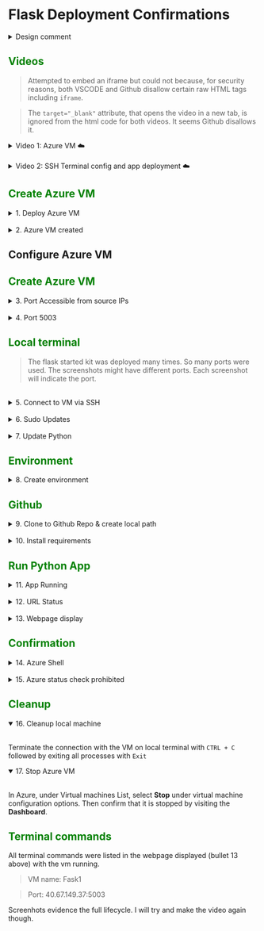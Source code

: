 # Flask Deployment Confirmations

<details>
  <summary>Design comment</summary>  
<br />

> GitHub's Markdown sanitization will strip out colors from H2 headings security reasons. If color was permitted, the readme would have looked like the image below.

![Sudo Updates](flask_images/flask_H2color.png)

</details>

<h2 style="color:Green;">Videos</h2>


> Attempted to embed an iframe but could not because, for security reasons, both VSCODE and Github disallow certain raw HTML tags including `iframe`.

> The `target="_blank"` attribute, that opens the video in a new tab, is ignored from the html code for both videos. It seems Github disallows it.

<details>
  <summary>Video 1: Azure VM ☁️</summary>  
<br />
<div>
  <a href="https://www.loom.com/share/7651ee0f2b9242ae8211d40198849806" target="_blank" style="float: left;">
    <img style="max-width:100px;" src="https://cdn.loom.com/sessions/thumbnails/7651ee0f2b9242ae8211d40198849806-43d290c58ee666d3-full-play.gif" />
  </a>
  <div style="clear: both;"></div>
</div>

<br />

> Though the video was truncated at 5 minutes by loom, it captures the relevant content.

</details>

<br />

<details>
  <summary>Video 2: SSH Terminal config and app deployment ☁️</summary>  
 
Instead of the video the screenshots will showcase the full lifecycle. I will try and attempt to upload the video at somepoint again.

<br />

<div>
  <a href="url" target="_blank" style="float: left;">
    <img style="max-width:100px;" src="img" alt="SSH terminal video comes here"/>
  </a>
  <div style="clear: both;"></div>
</div>
</details>


<h2 style="color:Green;">Create Azure VM</h2>


<details>
  <summary>1. Deploy Azure VM</summary>  
 
<br />

 ![Azure VM deploying](flask_images/0.1_flask1.png)

<br />
</details>

<br />

 <details>
  <summary>2. Azure VM created</summary>  
 
<br />

 ![Azure VM created](flask_images/0.2_AzureVMcreated.png)

<br />
</details>

## Configure Azure VM

<h2 style="color:Green;">Create Azure VM</h2>

<details>
  <summary>3. Port Accessible from source IPs</summary>  

<br />

 ![Portt 22 accessible from source IPs](flask_images/0.3_Azure_port_accessible.png)

</details>
<br />

<details>
  <summary>4. Port 5003</summary>  

<br />

 ![Port 5003 created](flask_images/1Azure5003portcreated.png)

</details>

<h2 style="color:Green;">Local terminal</h2>

> The flask started kit was deployed many times. So many ports were used. The screenshots might have different ports. Each screenshot will indicate the port. 

<br />

<details>
  <summary>5. Connect to VM via SSH</summary>  

<br />

> Fask1 > port: 40.67.149.37

<br />

![Connect to VM via SSH](flask_images/2connected2VM.png)

</details>

<br />

<details>
  <summary>6. Sudo Updates</summary>  

<br />

> Fask1 > port: 40.67.149.37


![Sudo Updates](flask_images/3updatesuccessful.png)

</details>
<br />

<details>
  <summary>7. Update Python</summary>  

<br />

> Fask1 > port: 40.67.149.37

![Update Python](flask_images/4updatepython.png)

</details>

<h2 style="color:Green;">Environment</h2>

<details>
  <summary>8. Create environment</summary>  

<br />

> Fask1 > port: 40.67.149.37

![Create environment](flask_images/5pythonenvironmentset.png)

</details>

<h2 style="color:Green;">Github</h2>

<details>
  <summary>9. Clone to Github Repo & create local path </summary>  

<br />

> Fask1 > port: 40.67.149.37

![Clone to Github Repo](flask_images/6gitclone.png)

</details>

<br />

<details>
  <summary>10. Install requirements </summary>  

<br />

> Fask1 > port: 40.67.149.37

![Install requirements](flask_images/7installflask.png)

</details>

<h2 style="color:Green;">Run Python App</h2>

<details>
  <summary>11. App Running </summary>  

<br />

> Fask1 > port: 40.67.149.37

![App Running](flask_images/8apprunning.png)

</details>
<br />

<details>
  <summary>12. URL Status </summary>  

<br />

> This may be from a another deployment iteration.

![URL Status](flask_images/10urlstatuscodes.png)

</details>

<br />

<details>
  <summary>13. Webpage display </summary>  

<br />

> Fask1 > port: 40.67.149.37

![Webpage display](flask_images/9webpageconfirmationonport500.png)

</details>

<h2 style="color:Green;">Confirmation</h2>

<details>
  <summary>14. Azure Shell</summary>  

<br />

> Fask1 > port: 40.67.149.37

![Connected to Azure shell](flask_images/10.1connectedtoazureshell.png)

</details>

<br />

<details>
  <summary>15. Azure status check prohibited</summary>  

<br />

> Fask1 > port: 40.67.149.37

![Access denied](flask_images/11azureshell_forbiddenaction.png)

</details>

<h2 style="color:Green;">Cleanup</h2>

<details open>
  <summary>16. Cleanup local machine </summary>  

<br />

Terminate the connection with the VM on local terminal with `CTRL + C` followed by exiting all processes with `Exit`

</details>

<details open>
  <summary>17. Stop Azure VM </summary>  

<br />

In Azure, under Virtual machines List, select **Stop** under virtual machine configuration options. Then confirm that it is stopped by visiting the **Dashboard**.

</details>

<h2 style="color:Green;">Terminal commands</h2>

All terminal commands were listed in the webpage displayed (bullet 13 above) with the vm running. 

> VM name: Fask1

> Port: 40.67.149.37:5003

Screenhots evidence the full lifecycle. I will try and make the video again though.